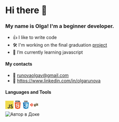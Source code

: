 # Hi there 👋 
### My name is Olga! I'm a beginner developer.

+ 👍 I like to write code
+ 🛠 I'm working on the final graduation [project](https://github.com/nionka/train_schedule)
+ 🎯 I’m currently learning javascript

#### My contacts
+ 📝 runovaolgav@gmail.com
+ 🤝 https://www.linkedin.com/in/olgarunova

#### Languages and Tools
<img align="left" width="26px" alt="JS" src="https://raw.githubusercontent.com/github/explore/80688e429a7d4ef2fca1e82350fe8e3517d3494d/topics/javascript/javascript.png">
<img align="left" width="26px" alt="HTML" src="https://raw.githubusercontent.com/github/explore/80688e429a7d4ef2fca1e82350fe8e3517d3494d/topics/html/html.png">
<img align="left" width="26px" alt="CSS" src="https://raw.githubusercontent.com/devicons/devicon/master/icons/css3/css3-original-wordmark.svg">
<img align="left" width="26px" alt="git" src="https://raw.githubusercontent.com/github/explore/80688e429a7d4ef2fca1e82350fe8e3517d3494d/topics/git/git.png">

<br /><br />
![Автор в Доке  ](https://raw.githubusercontent.com/doka-guide/badges/8223de32538d8d2f6ed9fc4ad05e02d1bd80859f/images/badges/author.svg)
